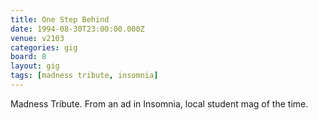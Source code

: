 ```yaml
---
title: One Step Behind
date: 1994-08-30T23:00:00.000Z
venue: v2103
categories: gig
board: 8
layout: gig
tags: [madness tribute, insomnia]
---
```

Madness Tribute. From an ad in Insomnia, local student mag of the time.